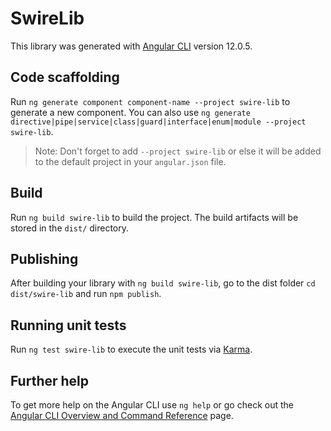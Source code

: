 # SwireLib

This library was generated with [Angular CLI](https://github.com/angular/angular-cli) version 12.0.5.

## Code scaffolding

Run `ng generate component component-name --project swire-lib` to generate a new component. You can also use `ng generate directive|pipe|service|class|guard|interface|enum|module --project swire-lib`.
> Note: Don't forget to add `--project swire-lib` or else it will be added to the default project in your `angular.json` file. 

## Build

Run `ng build swire-lib` to build the project. The build artifacts will be stored in the `dist/` directory.

## Publishing

After building your library with `ng build swire-lib`, go to the dist folder `cd dist/swire-lib` and run `npm publish`.

## Running unit tests

Run `ng test swire-lib` to execute the unit tests via [Karma](https://karma-runner.github.io).

## Further help

To get more help on the Angular CLI use `ng help` or go check out the [Angular CLI Overview and Command Reference](https://angular.io/cli) page.
